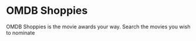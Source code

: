 # OMDB Shoppies

OMDB Shoppies is the movie awards your way. Search the movies you wish to nominate

